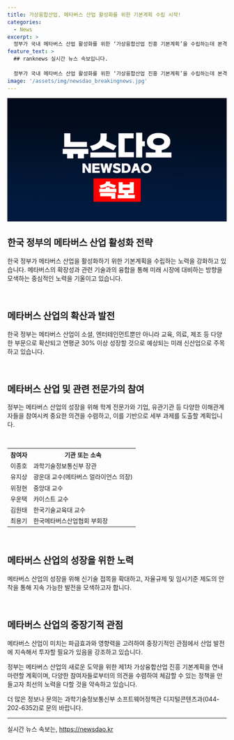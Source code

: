 ```yaml
---
title: 가상융합산업, 메타버스 산업 활성화를 위한 기본계획 수립 시작!
categories:
  - News
excerpt: >
  정부가 국내 메타버스 산업 활성화를 위한 ‘가상융합산업 진흥 기본계획’을 수립하는데 본격 착수했다. 이로써 메타버스의 확장성에 주목해 전 산업의 메타버스 전환을 가속화하고 관련 기술과의 융합 서비스를 확산해 미래 메타버스 시장에 선제적으로 대응할 방침이다. 또한, 새로운 성장 동력 확보를 위해 신기술 접목을 확대하고, 지속가능한 발전을 위해 자율규제·임시기준 제도의 성공적인 안착이 중요하다는 논의가 이뤄졌다. 과기정통부는 다양한 의견을 수렴해 민간수요에 부합하는 세부 과제를 도출하고, 메타버스 산업의 새로운 도약을 준비할 적기로 강조하며 제1차 가상융합산업 진흥 기본계획을 연내 마련할 계획이다.
feature_text: >
  ## ranknews 실시간 뉴스 속보입니다.

  정부가 국내 메타버스 산업 활성화를 위한 ‘가상융합산업 진흥 기본계획’을 수립하는데 본격 착수했다. 이로써 메타버스의 확장성에 주목해 전 산업의 메타버스 전환을 가속화하고 관련 기술과의 융합 서비스를 확산해 미래 메타버스 시장에 선제적으로 대응할 방침이다. 또한, 새로운 성장 동력 확보를 위해 신기술 접목을 확대하고, 지속가능한 발전을 위해 자율규제·임시기준 제도의 성공적인 안착이 중요하다는 논의가 이뤄졌다. 과기정통부는 다양한 의견을 수렴해 민간수요에 부합하는 세부 과제를 도출하고, 메타버스 산업의 새로운 도약을 준비할 적기로 강조하며 제1차 가상융합산업 진흥 기본계획을 연내 마련할 계획이다.
image: '/assets/img/newsdao_breakingnews.jpg'
---
```


<p><img src="/assets/img/newsdao_breakingnews.jpg" alt="ranknews 속보" /></p>

<h2 data-ke-size="size26">한국 정부의 메타버스 산업 활성화 전략</h2>

<p data-ke-size="size16">한국 정부가 메타버스 산업을 활성화하기 위한 기본계획을 수립하는 노력을 강화하고 있습니다. 메타버스의 확장성과 관련 기술과의 융합을 통해 미래 시장에 대비하는 방향을 모색하는 중심적인 노력을 기울이고 있습니다.</p>

<p><br></p>

<h2 data-ke-size="size24">메타버스 산업의 확산과 발전</h2>

<p data-ke-size="size16">한국 정부는 메타버스 산업이 소셜, 엔터테인먼트뿐만 아니라 교육, 의료, 제조 등 다양한 부문으로 확산되고 연평균 30% 이상 성장할 것으로 예상되는 미래 신산업으로 주목하고 있습니다.</p>

<p><br></p>

<h2 data-ke-size="size24">메타버스 산업 및 관련 전문가의 참여</h2>

<p data-ke-size="size16">정부는 메타버스 산업의 성장을 위해 학계 전문가와 기업, 유관기관 등 다양한 이해관계자들을 참여시켜 중요한 의견을 수렴하고, 이를 기반으로 세부 과제를 도출할 계획입니다.</p>

<p><br></p>

<table>
  <tr>
    <th>참여자</th>
    <th>기관 또는 소속</th>
  </tr>
  <tr>
    <td>이종호</td>
    <td>과학기술정보통신부 장관</td>
  </tr>
  <tr>
    <td>유지상</td>
    <td>광운대 교수(메타버스 얼라이언스 의장)</td>
  </tr>
  <tr>
    <td>위정현</td>
    <td>중앙대 교수</td>
  </tr>
  <tr>
    <td>우운택</td>
    <td>카이스트 교수</td>
  </tr>
  <tr>
    <td>김원태</td>
    <td>한국기술교육대 교수</td>
  </tr>
  <tr>
    <td>최용기</td>
    <td>한국메타버스산업협회 부회장</td>
  </tr>
</table>

<p><br></p>

<h2 data-ke-size="size24">메타버스 산업의 성장을 위한 노력</h2>

<p data-ke-size="size16">메타버스 산업의 성장을 위해 신기술 접목을 확대하고, 자율규제 및 임시기준 제도의 안착을 통해 지속 가능한 발전을 모색하고자 합니다.</p>

<p><br></p>

<h2 data-ke-size="size24">메타버스 산업의 중장기적 관점</h2>

<p data-ke-size="size16">메타버스 산업이 미치는 파급효과와 영향력을 고려하여 중장기적인 관점에서 산업 발전에 지속해서 투자할 필요가 있음을 강조하고 있습니다.</p>

<p data-ke-size="size16">정부는 메타버스 산업의 새로운 도약을 위한 제1차 가상융합산업 진흥 기본계획을 연내 마련할 계획이며, 다양한 참여자들로부터의 의견을 수렴하여 체감할 수 있는 정책을 만들고자 최선의 노력을 다할 것을 약속하고 있습니다.</p>

<p data-ke-size="size16">더 많은 정보나 문의는 과학기술정보통신부 소프트웨어정책관 디지털콘텐츠과(044-202-6352)로 문의 바랍니다.</p>

<hr>
실시간 뉴스 속보는, <a href="https://newsdao.kr" rel="dofollow">https://newsdao.kr</a>


